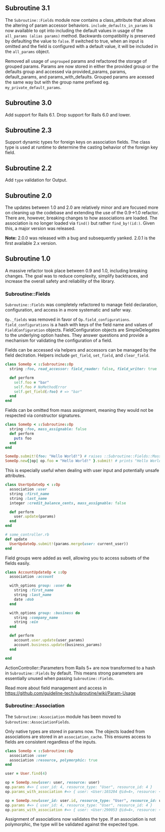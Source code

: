 ## Subroutine 3.1

The `Subroutine::Fields` module now contains a class_attribute that allows the altering of param accessor behaviors. `include_defaults_in_params` is now available to opt into including the default values in usage of the `all_params (alias params)` method. Backwards compatibility is preserved by defaulting the value to `false`. If switched to true, when an input is omitted and the field is configured with a default value, it will be included in the `all_params` object.

Removed all usage of `ungrouped` params and refactored the storage of grouped params. Params are now stored in either the provided group or the defaults group and accessed via provided_params, params, default_params, and params_with_defaults. Grouped params are acessed the same way but with the group name prefixed eg. `my_private_default_params`.

## Subroutine 3.0

Add support for Rails 6.1. Drop support for Rails 6.0 and lower.

## Subroutine 2.3

Support dynamic types for foreign keys on association fields. The class type is used at runtime to determine the casting behavior of the foreign key field.

## Subroutine 2.2

Add `type` validation for Output.

## Subroutine 2.0

The updates between 1.0 and 2.0 are relatively minor and are focused more on cleaning up the codebase and extending the use of the 0.9->1.0 refactor. There are, however, breaking changes to how associations are loaded. The association is no longer loaded via `find()` but rather `find_by!(id:)`. Given this, a major version was released.

**Note:** 2.0.0 was released with a bug and subsequently yanked. 2.0.1 is the first available 2.x version.

## Subroutine 1.0

A massive refactor took place between 0.9 and 1.0, including breaking changes. The goal was to reduce complexity, simplify backtraces, and increase the overall safety and reliability of the library.

### Subroutine::Fields

`Subroutine::Fields` was completely refactored to manage field declaration, configuration, and access in a more systematic and safer way.

`Op._fields` was removed in favor of `Op.field_configurations`. `field_configurations` is a hash with keys of the field name and values of `FieldConfiguration` objects. FieldConfiguration objects are SimpleDelegates to the underlying option hashes. They answer questions and provide a mechanism for validating the configuration of a field.

Fields can be accessed via helpers and accessors can be managed by the field declration. Helpers include `get_field`, `set_field`, and `clear_field`.

```ruby
class SomeOp < ::Subroutine::Op
  string :foo, read_accessor: field_reader: false, field_writer: true

  def perform
    self.foo = "bar"
    self.foo # NoMethodError
    self.get_field(:foo) # => "bar"
  end
end
```

Fields can be omitted from mass assignment, meaning they would not be respected via constructor signatures.

```ruby
class SomeOp < ::Subroutine::Op
  string :foo, mass_assignable: false
  def perform
    puts foo
  end
end

SomeOp.submit!(foo: "Hello World!") # raises ::Subroutine::Fields::MassAssignmentError
SomeOp.new{|op| op.foo = "Hello World!" }.submit! # prints "Hello World!"
```

This is especially useful when dealing with user input and potentially unsafe attributes.

```ruby
class UserUpdateOp < ::Op
  association :user
  string :first_name
  string :last_name
  integer :credit_balance_cents, mass_assignable: false

  def perform
    user.update(params)
  end
end

# some_controller.rb
def update
  UserUpdateOp.submit!(params.merge(user: current_user))
end
```

Field groups were added as well, allowing you to access subsets of the fields easily.

```ruby
class AccountUpdateOp < ::Op
  association :account

  with_options group: :user do
    string :first_name
    string :last_name
    date :dob
  end

  with_options group: :business do
    string :company_name
    string :ein
  end

  def perform
    account.user.update(user_params)
    account.business.update(business_params)
  end

end
```

ActionController::Parameters from Rails 5+ are now transformed to a hash in `Subroutine::Fields` by default. This means strong parameters are essentially unused when passing `Subroutine::Fields`.

Read more about field management and access in https://github.com/guideline-tech/subroutine/wiki/Param-Usage

### Subroutine::Association

The `Subroutine::Association` module has been moved to `Subroutine::AssociationFields`.

Only native types are stored in params now. The objects loaded from associations are stored in an `association_cache`. This ensures access to fields are consistent regardless of the inputs.

```ruby
class SomeOp < ::Subroutine::Op
  association :user
  association :resource, polymorphic: true
end

user = User.find(4)

op = SomeOp.new(user: user, resource: user)
op.params #=> { user_id: 4, resource_type: "User", resource_id: 4 }
op.params_with_association #=> { user: <User:103204 @id=4>, resource: <User:103204 @id=4> }

op = SomeOp.new(user_id: user.id, resource_type: "User", resource_id: user.id)
op.params #=> { user_id: 4, resource_type: "User", resource_id: 4 }
op.params_with_association #=> { user: <User:290053 @id=4>, resource: <User:29042 @id=4> }
```

Assignment of associations now validates the type. If an association is not polymorphic, the type will be validated against the expected type.
